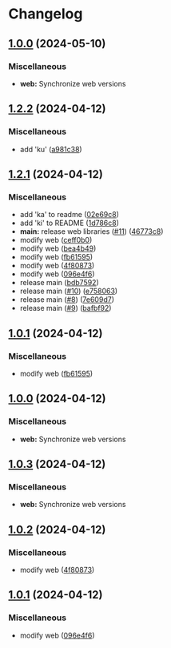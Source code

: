 # Changelog

## [1.0.0](https://github.com/cmmmli/monorepo-release-test/compare/web-v1.2.2...web-v1.0.0) (2024-05-10)


### Miscellaneous

* **web:** Synchronize web versions

## [1.2.2](https://github.com/cmmmli/monorepo-release-test/compare/web-v1.2.1...web-v1.2.2) (2024-04-12)


### Miscellaneous

* add 'ku' ([a981c38](https://github.com/cmmmli/monorepo-release-test/commit/a981c3830eb63df3d74ece1780c4241b0ce565c5))

## [1.2.1](https://github.com/cmmmli/monorepo-release-test/compare/web-v1.2.0...web-v1.2.1) (2024-04-12)


### Miscellaneous

* add 'ka' to readme ([02e69c8](https://github.com/cmmmli/monorepo-release-test/commit/02e69c81c8b0f15d0032fbde5dd69f7d1daf2b46))
* add 'ki' to README ([1d786c8](https://github.com/cmmmli/monorepo-release-test/commit/1d786c8005642e2a4a0b7bd22aca8a056a736d63))
* **main:** release web libraries ([#11](https://github.com/cmmmli/monorepo-release-test/issues/11)) ([46773c8](https://github.com/cmmmli/monorepo-release-test/commit/46773c8f90ff9e48757918c3d92084eea278b3bd))
* modify web ([ceff0b0](https://github.com/cmmmli/monorepo-release-test/commit/ceff0b00cf8a6a323ebe75833306269fd8156c80))
* modify web ([bea4b49](https://github.com/cmmmli/monorepo-release-test/commit/bea4b49e139ae3906e61f921c647f104b0f701b5))
* modify web ([fb61595](https://github.com/cmmmli/monorepo-release-test/commit/fb615957e772a3425b400d56dabd4ccf191627a1))
* modify web ([4f80873](https://github.com/cmmmli/monorepo-release-test/commit/4f808732eb2c3de61a6e71f9ccdaeea984072431))
* modify web ([096e4f6](https://github.com/cmmmli/monorepo-release-test/commit/096e4f6bc26ceb509a71306411263a1eadf277e9))
* release main ([bdb7592](https://github.com/cmmmli/monorepo-release-test/commit/bdb759255793e50641791432ec253a31430ca14a))
* release main ([#10](https://github.com/cmmmli/monorepo-release-test/issues/10)) ([e758063](https://github.com/cmmmli/monorepo-release-test/commit/e758063ffec1a0a77396991b99d2054441942dcf))
* release main ([#8](https://github.com/cmmmli/monorepo-release-test/issues/8)) ([7e609d7](https://github.com/cmmmli/monorepo-release-test/commit/7e609d7de16132abe8cd2e95eed2d640c388e88a))
* release main ([#9](https://github.com/cmmmli/monorepo-release-test/issues/9)) ([bafbf92](https://github.com/cmmmli/monorepo-release-test/commit/bafbf9234ec37abee498b1b48948678fa9553926))

## [1.0.1](https://github.com/cmmmli/monorepo-release-test/compare/web-v1.0.0...web-v1.0.1) (2024-04-12)


### Miscellaneous

* modify web ([fb61595](https://github.com/cmmmli/monorepo-release-test/commit/fb615957e772a3425b400d56dabd4ccf191627a1))

## [1.0.0](https://github.com/cmmmli/monorepo-release-test/compare/web-v1.0.3...web-v1.0.0) (2024-04-12)


### Miscellaneous

* **web:** Synchronize web versions

## [1.0.3](https://github.com/cmmmli/monorepo-release-test/compare/web-v1.0.2...web-v1.0.3) (2024-04-12)


### Miscellaneous

* **web:** Synchronize web versions

## [1.0.2](https://github.com/cmmmli/monorepo-release-test/compare/web-v1.0.1...web-v1.0.2) (2024-04-12)


### Miscellaneous

* modify web ([4f80873](https://github.com/cmmmli/monorepo-release-test/commit/4f808732eb2c3de61a6e71f9ccdaeea984072431))

## [1.0.1](https://github.com/cmmmli/monorepo-release-test/compare/web-v1.0.0...web-v1.0.1) (2024-04-12)


### Miscellaneous

* modify web ([096e4f6](https://github.com/cmmmli/monorepo-release-test/commit/096e4f6bc26ceb509a71306411263a1eadf277e9))
